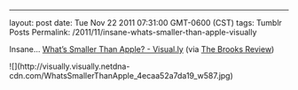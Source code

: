 ---
layout: post
date: Tue Nov 22 2011 07:31:00 GMT-0600 (CST)
tags: Tumblr Posts
Permalink: /2011/11/insane-whats-smaller-than-apple-visually

Insane… [What’s Smaller Than Apple? - Visual.ly](http://visual.ly/whats-smaller-apple) (via [The Brooks Review](http://brooksreview.net/2011/11/smaller-apple/ "What's Smaller Than Apple? - The Brooks Review"))

<div class="visually_embed">![](http://visually.visually.netdna-cdn.com/WhatsSmallerThanApple_4ecaa52a7da19_w587.jpg)</div>
